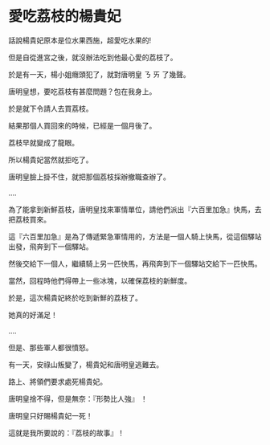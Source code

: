 # 愛吃荔枝的楊貴妃

話說楊貴妃原本是位水果西施，超愛吃水果的!

但是自從進宮之後，就沒辦法吃到他最心愛的荔枝了。

於是有一天，楊小姐癮頭犯了，就對唐明皇 ㄋ ㄞ 了幾聲。

唐明皇想，要吃荔枝有甚麼問題？包在我身上。

於是就下令請人去買荔枝。

結果那個人買回來的時候，已經是一個月後了。

荔枝早就變成了龍眼。

所以楊貴妃當然就拒吃了。

唐明皇臉上掛不住，就把那個荔枝採辦撤職查辦了。

....

為了能拿到新鮮荔枝，唐明皇找來軍情單位，請他們派出『六百里加急』快馬，去把荔枝買來。

這『六百里加急』是為了傳遞緊急軍情用的，方法是一個人騎上快馬，從這個驛站出發，飛奔到下一個驛站。

然後交給下一個人，繼續騎上另一匹快馬，再飛奔到下一個驛站交給下一匹快馬。

當然，回程時他們得帶上一些冰塊，以確保荔枝的新鮮度。

於是，這次楊貴妃終於吃到新鮮的荔枝了。

她真的好滿足！

....

但是、那些軍人都很憤怒。

有一天，安祿山叛變了，楊貴妃和唐明皇逃難去。

路上、將領們要求處死楊貴妃。

唐明皇捨不得，但是無奈：『形勢比人強』 ！

唐明皇只好賜楊貴妃一死！

這就是我所要說的：『荔枝的故事』！

